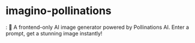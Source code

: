 # imagino-pollinations
: 🎨 A frontend-only AI image generator powered by Pollinations AI. Enter a prompt, get a stunning image instantly!
